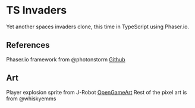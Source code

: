 # TS Invaders

Yet another spaces invaders clone, this time in TypeScript using Phaser.io.

## References

Phaser.io framework from @photonstorm [Github](https://github.com/photonstorm/phaser)

## Art

Player explosion sprite from J-Robot [OpenGameArt](https://opengameart.org/users/j-robot)
Rest of the pixel art is from @whiskyemms